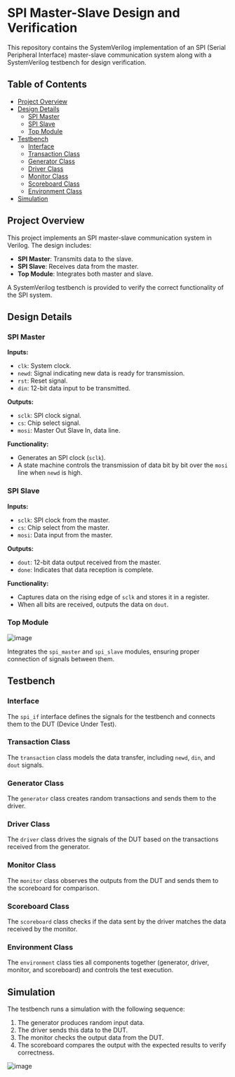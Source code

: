 # SPI Master-Slave Design and Verification

This repository contains the SystemVerilog implementation of an SPI (Serial Peripheral Interface) master-slave communication system along with a SystemVerilog testbench for design verification.

## Table of Contents
- [Project Overview](#project-overview)
- [Design Details](#design-details)
  - [SPI Master](#spi-master)
  - [SPI Slave](#spi-slave)
  - [Top Module](#top-module)
- [Testbench](#testbench)
  - [Interface](#interface)
  - [Transaction Class](#transaction-class)
  - [Generator Class](#generator-class)
  - [Driver Class](#driver-class)
  - [Monitor Class](#monitor-class)
  - [Scoreboard Class](#scoreboard-class)
  - [Environment Class](#environment-class)
- [Simulation](#simulation)

## Project Overview

This project implements an SPI master-slave communication system in Verilog. The design includes:
- **SPI Master**: Transmits data to the slave.
- **SPI Slave**: Receives data from the master.
- **Top Module**: Integrates both master and slave.

A SystemVerilog testbench is provided to verify the correct functionality of the SPI system.

## Design Details

### SPI Master

**Inputs:**
- `clk`: System clock.
- `newd`: Signal indicating new data is ready for transmission.
- `rst`: Reset signal.
- `din`: 12-bit data input to be transmitted.

**Outputs:**
- `sclk`: SPI clock signal.
- `cs`: Chip select signal.
- `mosi`: Master Out Slave In, data line.

**Functionality:**
- Generates an SPI clock (`sclk`).
- A state machine controls the transmission of data bit by bit over the `mosi` line when `newd` is high.

### SPI Slave

**Inputs:**
- `sclk`: SPI clock from the master.
- `cs`: Chip select from the master.
- `mosi`: Data input from the master.

**Outputs:**
- `dout`: 12-bit data output received from the master.
- `done`: Indicates that data reception is complete.

**Functionality:**
- Captures data on the rising edge of `sclk` and stores it in a register.
- When all bits are received, outputs the data on `dout`.

### Top Module
![image](https://github.com/user-attachments/assets/f0f951c1-1cb3-4c1e-a037-82789299a48e)

Integrates the `spi_master` and `spi_slave` modules, ensuring proper connection of signals between them.

## Testbench

### Interface

The `spi_if` interface defines the signals for the testbench and connects them to the DUT (Device Under Test).

### Transaction Class

The `transaction` class models the data transfer, including `newd`, `din`, and `dout` signals.

### Generator Class

The `generator` class creates random transactions and sends them to the driver.

### Driver Class

The `driver` class drives the signals of the DUT based on the transactions received from the generator.

### Monitor Class

The `monitor` class observes the outputs from the DUT and sends them to the scoreboard for comparison.

### Scoreboard Class

The `scoreboard` class checks if the data sent by the driver matches the data received by the monitor.

### Environment Class

The `environment` class ties all components together (generator, driver, monitor, and scoreboard) and controls the test execution.

## Simulation

The testbench runs a simulation with the following sequence:
1. The generator produces random input data.
2. The driver sends this data to the DUT.
3. The monitor checks the output data from the DUT.
4. The scoreboard compares the output with the expected results to verify correctness.

![image](https://github.com/user-attachments/assets/e7dce83a-c87e-421f-b947-dd4761ae5c8b)

